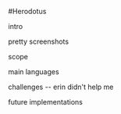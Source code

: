 #Herodotus

intro

pretty screenshots

scope

main languages

challenges -- erin didn't help me

future implementations

